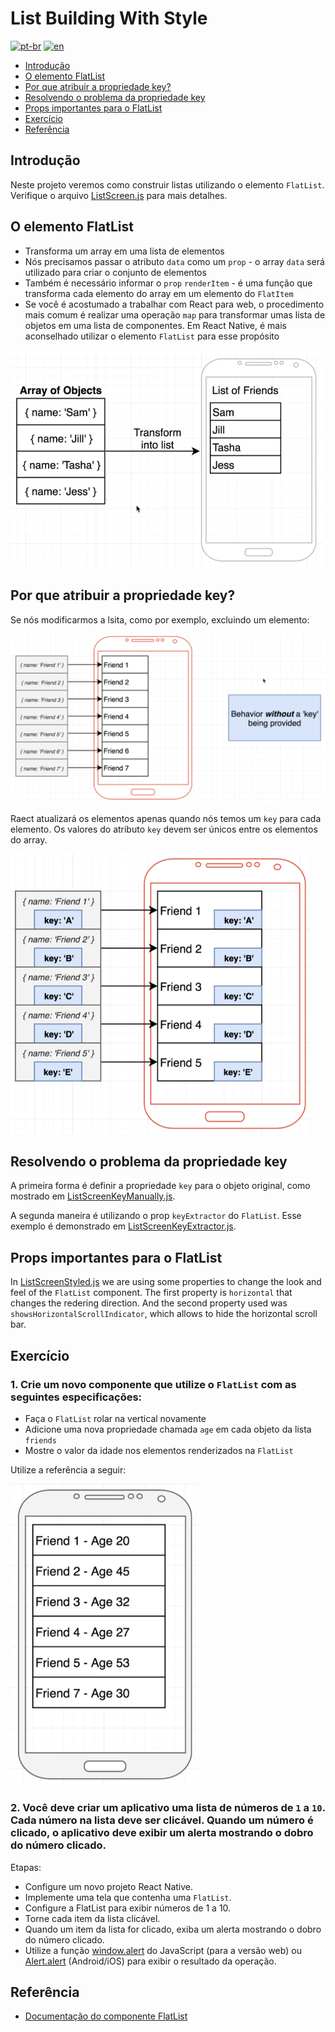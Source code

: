 # List Building With Style
[![pt-br](https://img.shields.io/badge/lang-pt--br-green.svg)](./README.md)
[![en](https://img.shields.io/badge/lang-en-red.svg)](./README-en.md)

- [Introdução](#introdução)
- [O elemento FlatList](#o-elemento-flatlist)
- [Por que atribuir a propriedade key?](#por-que-atribuir-a-propriedade-key)
- [Resolvendo o problema da propriedade key](#resolvendo-o-problema-da-propriedade-key)
- [Props importantes para o FlatList](#props-importantes-para-o-flatlist)
- [Exercício](#exercício)
- [Referência](#referência)

## Introdução

Neste projeto veremos como construir listas utilizando o elemento `FlatList`. Verifique o arquivo [ListScreen.js](./src/screens/ListScreen.js) para mais detalhes.

## O elemento FlatList

- Transforma um array em uma lista de elementos
- Nós precisamos passar o atributo `data` como um `prop` - o array `data` será utilizado para criar o conjunto de elementos
- Também é necessário informar o `prop` `renderItem` - é uma função que transforma cada elemento do array em um elemento do `FlatItem`
- Se você é acostumado a trabalhar com React para web, o procedimento mais comum é realizar uma operação `map` para transformar umas lista de objetos em uma lista de componentes. Em React Native, é mais aconselhado utilizar o elemento `FlatList` para esse propósito

<img src="../assets/2022-09-01-19-59-40.png" width="500"/>

## Por que atribuir a propriedade key?

Se nós modificarmos a lsita, como por exemplo, excluindo um elemento: 

<img src="../assets/2022-09-01-20-16-09.png" width="800"/>

Raect atualizará os elementos apenas quando nós temos um `key` para cada elemento. Os valores do atributo `key` devem ser únicos entre os elementos do array.

<img src="../assets/2022-09-01-20-18-37.png" width="480"/>

## Resolvendo o problema da propriedade key

A primeira forma é definir a propriedade `key` para o objeto original, como mostrado em  [ListScreenKeyManually.js](./src/screens/ListScreenKeyManually.js).

A segunda maneira é utilizando o prop `keyExtractor` do `FlatList`. Esse exemplo é demonstrado em [ListScreenKeyExtractor.js](./src/screens/ListScreenKeyExtractor.js).

## Props importantes para o FlatList

In [ListScreenStyled.js](./src/screens/ListScreenStyled.js) we are using some properties to change the look and feel of the `FlatList` component. The first property is `horizontal` that changes the redering direction. And the second property used was `showsHorizontalScrollIndicator`, which allows to hide the horizontal scroll bar.

## Exercício

### 1. Crie um novo componente que utilize o `FlatList` com as seguintes especificações:
- Faça o `FlatList` rolar na vertical novamente
- Adicione uma nova propriedade chamada `age` em cada objeto da lista `friends`
- Mostre o valor da idade nos elementos renderizados na `FlatList`

Utilize a referência a seguir:

<img src="../assets/2022-09-01-21-34-51.png" width="300"/>

### 2. Você deve criar um aplicativo uma lista de números de `1` a `10`. Cada número na lista deve ser clicável. Quando um número é clicado, o aplicativo deve exibir um alerta mostrando o dobro do número clicado.

Etapas:

- Configure um novo projeto React Native.
- Implemente uma tela que contenha uma `FlatList`.
- Configure a FlatList para exibir números de 1 a 10.
- Torne cada item da lista clicável.
- Quando um item da lista for clicado, exiba um alerta mostrando o dobro do número clicado.
- Utilize a função [window.alert](https://developer.mozilla.org/pt-BR/docs/Web/API/Window/alert) do JavaScript (para a versão web) ou [Alert.alert](https://reactnative.dev/docs/alert) (Android/iOS) para exibir o resultado da operação.

## Referência

- [Documentação do componente FlatList](https://reactnative.dev/docs/flatlist)

